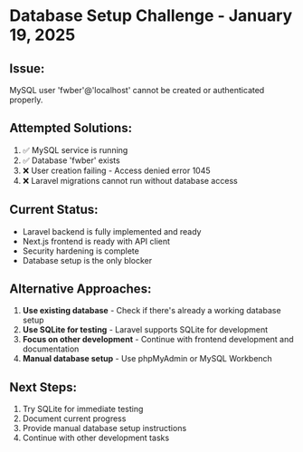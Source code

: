 # Database Setup Challenge - January 19, 2025

## Issue:
MySQL user 'fwber'@'localhost' cannot be created or authenticated properly.

## Attempted Solutions:
1. ✅ MySQL service is running
2. ✅ Database 'fwber' exists
3. ❌ User creation failing - Access denied error 1045
4. ❌ Laravel migrations cannot run without database access

## Current Status:
- Laravel backend is fully implemented and ready
- Next.js frontend is ready with API client
- Security hardening is complete
- Database setup is the only blocker

## Alternative Approaches:
1. **Use existing database** - Check if there's already a working database setup
2. **Use SQLite for testing** - Laravel supports SQLite for development
3. **Focus on other development** - Continue with frontend development and documentation
4. **Manual database setup** - Use phpMyAdmin or MySQL Workbench

## Next Steps:
1. Try SQLite for immediate testing
2. Document current progress
3. Provide manual database setup instructions
4. Continue with other development tasks